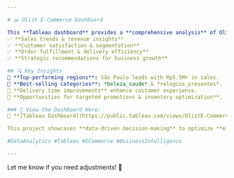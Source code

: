 ```yaml
---

# 📊 Olist E-Commerce Dashboard  

This **Tableau dashboard** provides a **comprehensive analysis** of Olist’s e-commerce performance, covering:  
✅ **Sales trends & revenue insights**  
✅ **Customer satisfaction & segmentation**  
✅ **Order fulfillment & delivery efficiency**  
✅ **Strategic recommendations for business growth**  

## 🔍 Key Insights  
📌 **Top-performing regions**: São Paulo leads with Rp5.5M+ in sales.  
📌 **Best-selling categories**: *beleza_saude* & *relogios_presentes*.  
📌 **Delivery time improvements** enhance customer experience.  
📌 **Opportunities for targeted promotions & inventory optimization**.  

### 📌 View the Dashboard Here:  
🔗 **[Tableau Dashboard](https://public.tableau.com/views/OlistE-CommerceDashboard_17366761612590)**  

This project showcases **data-driven decision-making** to optimize **e-commerce strategies**! 🚀  

#DataAnalytics #Tableau #ECommerce #BusinessIntelligence  

---
```


Let me know if you need adjustments! 🚀
